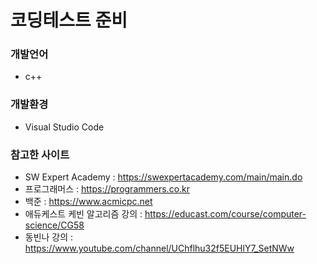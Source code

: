 # 코딩테스트 준비

### 개발언어
- c++

### 개발환경
- Visual Studio Code 

### 참고한 사이트 
- SW Expert Academy :  https://swexpertacademy.com/main/main.do
- 프로그래머스 : https://programmers.co.kr
- 백준 : https://www.acmicpc.net
- 애듀케스트 케빈 알고리즘 강의 : https://educast.com/course/computer-science/CG58
- 동빈나 강의 : https://www.youtube.com/channel/UChflhu32f5EUHlY7_SetNWw
